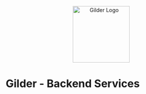 <p align="center">
  <a href="https://gilder.xyz/" target="blank"><img src="https://avatars.githubusercontent.com/u/113138184?s=200&v=4" width="150" alt="Gilder Logo" /></a>
</p>

# Gilder - Backend Services
